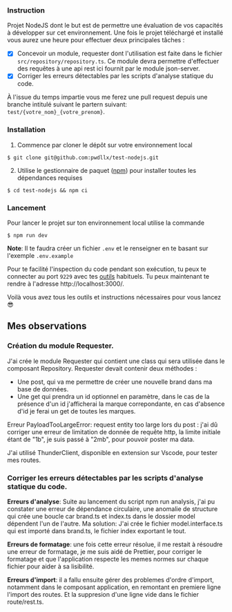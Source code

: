 ### Instruction

Projet NodeJS dont le but est de permettre une évaluation de vos capacités à développer sur cet environnement.
Une fois le projet téléchargé et installé vous aurez une heure pour effectuer deux principales tâches :

- [x] Concevoir un module, requester dont l'utilisation est faite dans le fichier `src/repository/repository.ts`. Ce module devra permettre d'effectuer des requêtes à une api rest ici fournit par le module json-server.
- [x] Corriger les erreurs détectables par les scripts d'analyse statique du code.

À l'issue du temps impartie vous me ferez une pull request depuis une branche intitulé suivant le partern suivant: `test/{votre_nom}_{votre_prenom}`.

### Installation

1. Commence par cloner le dépôt sur votre environnement local

```Shell
$ git clone git@github.com:pwdllx/test-nodejs.git
```

2. Utilise le gestionnaire de paquet ([npm](https://www.npmjs.com/)) pour installer toutes les dépendances requises

```Shell
$ cd test-nodejs && npm ci
```

### Lancement

Pour lancer le projet sur ton environnement local utilise la commande

```Shell
$ npm run dev
```

**Note**: Il te faudra créer un fichier `.env` et le renseigner en te basant sur l'exemple `.env.example`

Pour te facilité l'inspection du code pendant son exécution, tu peux te connecter au port `9229` avec tes [outils](https://nodejs.org/en/docs/guides/debugging-getting-started/#inspector-clients) habituels.
Tu peux maintenant te rendre à l'adresse http://localhost:3000/.

Voilà vous avez tous les outils et instructions nécessaires pour vous lancez 😎

## Mes observations

### Création du module Requester.

J'ai crée le module Requester qui contient une class qui sera utilisée dans le composant Repository. Requester devait contenir deux méthodes :

- Une post, qui va me permettre de créer une nouvelle brand dans ma base de données.
- Une get qui prendra un id optionnel en paramètre, dans le cas de la présence d'un id j'afficherai la marque correpondante, en cas d'absence d'id je ferai un get de toutes les marques.

Erreur PayloadTooLargeError: request entity too large lors du post : j'ai dû corriger une erreur de limitation de donnée de requête http, la limite initiale étant de "1b", je suis passé à "2mb", pour pouvoir poster ma data.

J'ai utilisé ThunderClient, disponible en extension sur Vscode, pour tester mes routes.

### Corriger les erreurs détectables par les scripts d'analyse statique du code.

**Erreurs d'analyse**: Suite au lancement du script npm run analysis, j'ai pu constater une erreur de dépendance circulaire, une anomalie de structure qui crée une boucle car brand.ts et index.ts dans le dossier model dépendent l'un de l'autre.
Ma solution: J'ai crée le fichier model.interface.ts qui est importé dans brand.ts, le fichier index exportant le tout.

**Erreurs de formatage**: une fois cette erreur résolue, il me restait à résoudre une erreur de formatage, je me suis aidé de Prettier, pour corriger le formatage et que l'application respecte les memes normes sur chaque fichier pour aider à sa lisibilité.

**Erreurs d'import**: il a fallu ensuite gérer des problemes d'ordre d'import, notamment dans le composant application, en remontant en premiere ligne l'import des routes. Et la suppresion d'une ligne vide dans le fichier route/rest.ts.
